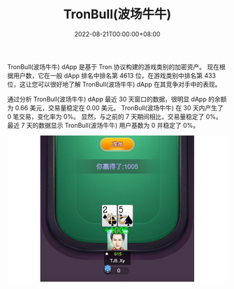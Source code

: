 ﻿---
title: "TronBull(波场牛牛)"
description: "An smart contract bull Game with tron
一款去中心化完全基于智能合约的牛牛棋牌游戏"
date: 2022-08-21T00:00:00+08:00
lastmod: 2022-08-21T00:00:00+08:00
draft: false
authors: ["boogArno"]
featuredImage: "tronbull-1.png"
tags: ["NFT Games","TronBull(波场牛牛)"]
categories: ["nfts"]
nfts: ["NFT Games"]
blockchain: "TRON"
website: "https://dappradar.com/"
twitter: ""
discord: ""
telegram: ""
github: ""
youtube: ""
twitch: ""
facebook: ""
instagram: ""
reddit: ""
medium: ""
steam: ""
gitbook: ""
googleplay: ""
appstore: ""
status: "Live"
weight: 
lightgallery: true
toc: true
pinned: false
recommend: false
recommend1: false
---
TronBull(波场牛牛) dApp 是基于 Tron 协议构建的游戏类别的加密资产。 现在根据用户数，它在一般 dApp 排名中排名第 4613 位，在游戏类别中排名第 433 位，这让您可以很好地了解 TronBull(波场牛牛) dApp 在其竞争对手中的表现。

通过分析 TronBull(波场牛牛) dApp 最近 30 天窗口的数据，很明显 dApp 的余额为 0.66 美元，交易量稳定在 0.00 美元。 TronBull(波场牛牛) 在 30 天内产生了 0 笔交易，变化率为 0%。 显然，与之前的 7 天期间相比，交易量稳定了 0%。 最近 7 天的数据显示 TronBull(波场牛牛) 用户基数为 0 并稳定了 0%。

![ba78abef5d5466a0ea84aea4fadbf544](ba78abef5d5466a0ea84aea4fadbf544.png)



